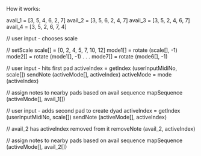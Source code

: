 How it works:

avail_1 = [3, 5, 4, 6, 2, 7]
avail_2 = [3, 5, 6, 2, 4, 7]
avail_3 = [3, 5, 2, 4, 6, 7]
avail_4 = [3, 5, 2, 6, 7, 4]

// user input - chooses scale

// setScale
scale[] = [0, 2, 4, 5, 7, 10, 12]
mode1[] = rotate (scale[], -1)
mode2[] = rotate (mode1[], -1)
. . .
mode7[] = rotate (mode6[], -1)

// user input - hits first pad
activeIndex = getIndex (userInputMidiNo, scale[])
sendNote (activeMode[], activeIndex)
activeMode = mode (activeIndex)

// assign notes to nearby pads based on avail sequence
mapSequence (activeMode[], avail_1[])

// user input - adds second pad to create dyad
activeIndex = getIndex (userInputMidiNo, scale[])
sendNote (activeMode[], activeIndex)

// avail_2 has activeIndex removed from it
removeNote (avail_2, activeIndex)

// assign notes to nearby pads based on avail sequence
mapSequence (activeMode[], avail_2[])
